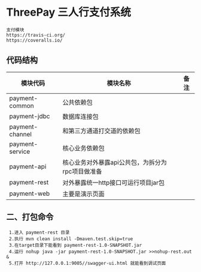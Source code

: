 # ThreePay 三人行支付系统
```
支付模块
https://travis-ci.org/
https://coveralls.io/
```

## 代码结构	
 模块代码 | 模块名称 | 备注
---|---|---
payment-common |	公共依赖包|                                   
payment-jdbc 	|数据库连接包  |                                
payment-channel	|和第三方通道打交道的依赖包    |                  
payment-service|	核心业务依赖包    |                            
payment-api		|核心业务对外暴露api公共包，为拆分为rpc项目做准备  |
payment-rest 	|对外暴露统一http接口可运行项目jar包      |     
payment-web		|主要是演示页面   |                                    
   
   
## 二、打包命令
```
 1.进入 payment-rest 目录
 2.执行 mvn clean install -Dmaven.test.skip=true
 3.在target目录下能看到 payment-rest-1.0-SNAPSHOT.jar
 4.运行 nohup java -jar payment-rest-1.0-SNAPSHOT.jar >>nohup-rest.out &
 5.打开 http://127.0.0.1:9005//swagger-ui.html 就能看到调试页面
```

